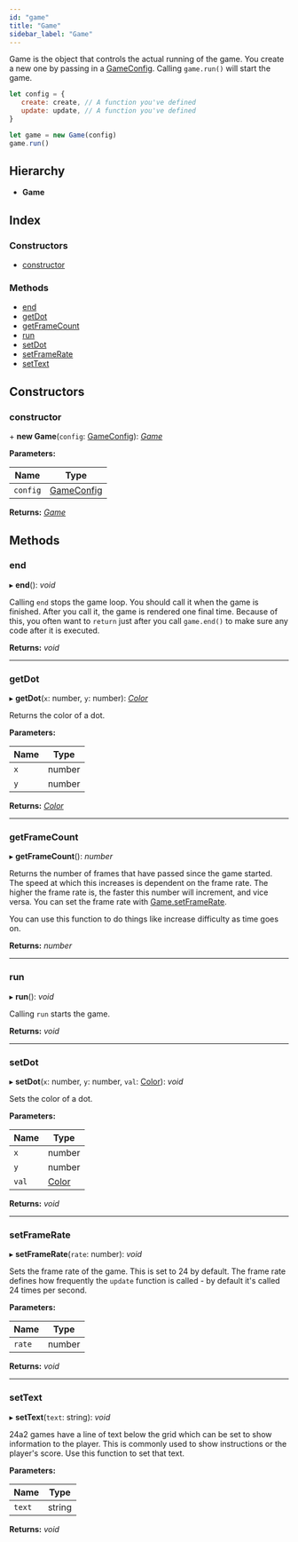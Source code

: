 ```yaml
---
id: "game"
title: "Game"
sidebar_label: "Game"
---
```


Game is the object that controls the actual running of the game. You
create a new one by passing in a [GameConfig](../../interfaces/gameconfig). Calling `game.run()`
will start the game.

```javascript
let config = {
   create: create, // A function you've defined
   update: update, // A function you've defined
}

let game = new Game(config)
game.run()
```

## Hierarchy

* **Game**

## Index

### Constructors

* [constructor](../game#constructor)

### Methods

* [end](../game#end)
* [getDot](../game#getdot)
* [getFrameCount](../game#getframecount)
* [run](../game#run)
* [setDot](../game#setdot)
* [setFrameRate](../game#setframerate)
* [setText](../game#settext)

## Constructors

###  constructor

\+ **new Game**(`config`: [GameConfig](../../interfaces/gameconfig)): *[Game](../game)*

**Parameters:**

Name | Type |
------ | ------ |
`config` | [GameConfig](../../interfaces/gameconfig) |

**Returns:** *[Game](../game)*

## Methods

###  end

▸ **end**(): *void*

Calling `end` stops the game loop. You should call it when the game is
finished. After you call it, the game is rendered one final time. Because
of this, you often want to `return` just after you call `game.end()` to
make sure any code after it is executed.

**Returns:** *void*

___

###  getDot

▸ **getDot**(`x`: number, `y`: number): *[Color](../../enums/color)*

Returns the color of a dot.

**Parameters:**

Name | Type |
------ | ------ |
`x` | number |
`y` | number |

**Returns:** *[Color](../../enums/color)*

___

###  getFrameCount

▸ **getFrameCount**(): *number*

Returns the number of frames that have passed since the game started. The
speed at which this increases is dependent on the frame rate. The higher
the frame rate is, the faster this number will increment, and vice versa.
You can set the frame rate with [Game.setFrameRate](../game#setframerate).

You can use this function to do things like increase difficulty as time
goes on.

**Returns:** *number*

___

###  run

▸ **run**(): *void*

Calling `run` starts the game.

**Returns:** *void*

___

###  setDot

▸ **setDot**(`x`: number, `y`: number, `val`: [Color](../../enums/color)): *void*

Sets the color of a dot.

**Parameters:**

Name | Type |
------ | ------ |
`x` | number |
`y` | number |
`val` | [Color](../../enums/color) |

**Returns:** *void*

___

###  setFrameRate

▸ **setFrameRate**(`rate`: number): *void*

Sets the frame rate of the game. This is set to 24 by default. The frame
rate defines how frequently the `update` function is called - by default
it's called 24 times per second.

**Parameters:**

Name | Type |
------ | ------ |
`rate` | number |

**Returns:** *void*

___

###  setText

▸ **setText**(`text`: string): *void*

24a2 games have a line of text below the grid which can be set to show
information to the player. This is commonly used to show instructions or
the player's score. Use this function to set that text.

**Parameters:**

Name | Type |
------ | ------ |
`text` | string |

**Returns:** *void*
